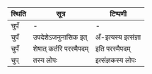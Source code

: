 | स्थिति | सूत्र | टिप्पणी |
| ----- | ------- | ------ |
| चुपँ | - | - |
| चुपँ | उपदेशेऽजनुनासिक इत् | अँ-इत्यस्य इत्संज्ञा |
| चुपँ | शेषात् कर्तरि परस्मैपदम् | इति परस्मैपदम् |
| चुप् | तस्य लोपः | इत्संज्ञकस्य लोपः |
